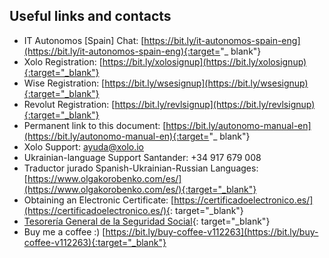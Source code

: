 ## Useful links and contacts

- IT Autonomos [Spain] Chat: [https://bit.ly/it-autonomos-spain-eng](https://bit.ly/it-autonomos-spain-eng){:target="_
  blank"}
- Xolo Registration: [https://bit.ly/xolosignup](https://bit.ly/xolosignup){:target="_blank"}
- Wise Registration: [https://bit.ly/wsesignup](https://bit.ly/wsesignup){:target="_blank"}
- Revolut Registration: [https://bit.ly/revlsignup](https://bit.ly/revlsignup){:target="_blank"}
- Permanent link to this document: [https://bit.ly/autonomo-manual-en](https://bit.ly/autonomo-manual-en){:target="_
  blank"}
- Xolo Support: [ayuda@xolo.io](mailto:ayuda@xolo.io)
- Ukrainian-language Support Santander: +34 917 679 008
- Traductor jurado Spanish-Ukrainian-Russian
  Languages: [https://www.olgakorobenko.com/es/](https://www.olgakorobenko.com/es/){:target="_blank"}
- Obtaining an Electronic Certificate: [https://certificadoelectronico.es/](https://certificadoelectronico.es/){:
  target="_blank"}
- [Tesorería General de la Seguridad Social](https://portal.seg-social.gob.es/wps/portal/importass/importass/inicio){:
  target="_blank"}
- Buy me a coffee :) [https://bit.ly/buy-coffee-v112263](https://bit.ly/buy-coffee-v112263){:target="_blank"}
